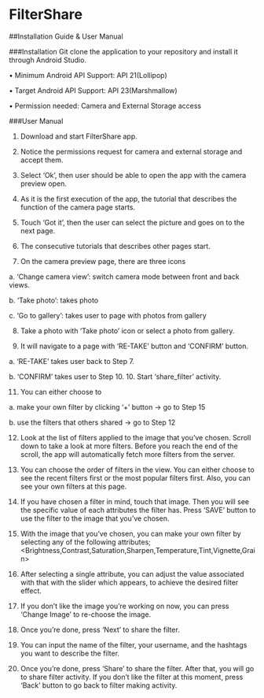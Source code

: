 # FilterShare

##Installation Guide & User Manual

###Installation
Git clone the application to your repository and install it through Android Studio.

•	Minimum Android API Support: API 21(Lollipop)

•	Target Android API Support: API 23(Marshmallow)

•	Permission needed: Camera and External Storage access

###User Manual
1.	Download and start FilterShare app.

2.	Notice the permissions request for camera and external storage and accept them.

3.	Select ‘Ok’, then user should be able to open the app with the camera preview open.

4.	As it is the first execution of the app, the tutorial that describes the function of the camera page starts.

5.	Touch ‘Got it’, then the user can select the picture and goes on to the next page.

6.	The consecutive tutorials that describes other pages start.

7.	On the camera preview page, there are three icons

  a.	‘Change camera view’: switch camera mode between front and back views.

  b.	‘Take photo’: takes photo

  c.	‘Go to gallery’: takes user to page with photos from gallery

8.	Take a photo with ‘Take photo’ icon or select a photo from gallery.

9.	It will navigate to a page with ‘RE-TAKE’ button and ‘CONFIRM’ button.

  a.	‘RE-TAKE’ takes user back to Step 7.
  
  b.	‘CONFIRM’ takes user to Step 10.
10.	Start ‘share_filter’ activity.

11.	You can either choose to 
  
  a.	make your own filter by clicking ‘+’ button → go to Step 15

  b.	use the filters that others shared → go to Step 12

12.	Look at the list of filters applied to the image that you’ve chosen. Scroll down to take a look at more filters. Before you reach the end of the scroll, the app will automatically fetch more filters from the server.

13.	You can choose the order of filters in the view. You can either choose to see the recent filters first or the most popular filters first. Also, you can see your own filters at this page.

14.	If you have chosen a filter in mind, touch that image. Then you will see the specific value of each attributes the filter has. Press ‘SAVE’ button to use the filter to the image that you’ve chosen.

15.	With the image that you’ve chosen, you can make your own filter by selecting any of the following attributes; <Brightness,Contrast,Saturation,Sharpen,Temperature,Tint,Vignette,Grain>

16.	After selecting a single attribute, you can adjust the value associated with that with the slider which appears, to achieve the desired filter effect.

17.	If you don’t like the image you’re working on now, you can press ‘Change Image’ to re-choose the image.

18.	Once you’re done, press ‘Next’ to share the filter.

19.	You can input the name of the filter, your username, and the hashtags you want to describe the filter.

20.	Once you’re done, press ‘Share’ to share the filter. After that, you will go to share filter activity. If you don’t like the filter at this moment, press ‘Back’ button to go back to filter making activity.

